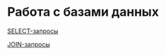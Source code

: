 # Работа с базами данных

[SELECT-запросы](https://docs.google.com/spreadsheets/d/15lzXvEFtaOhkcFgZ2jjceOXCYxQ1Huuji_uOglF3PCA/edit?usp=sharing)  

[JOIN-запросы](https://docs.google.com/spreadsheets/d/1ZIiggEsgG4c8ZJludftWv5Nkzs6HQIDAIzxLQeHXQZM/edit?usp=sharing)
